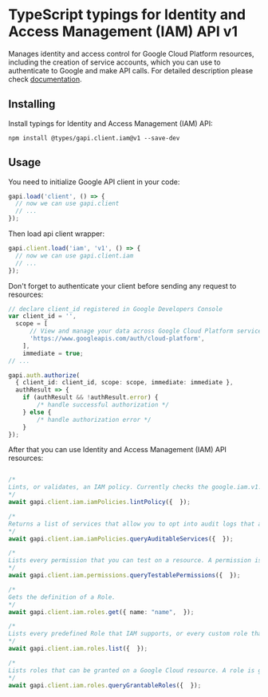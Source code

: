 # TypeScript typings for Identity and Access Management (IAM) API v1

Manages identity and access control for Google Cloud Platform resources, including the creation of service accounts, which you can use to authenticate to Google and make API calls.
For detailed description please check [documentation](https://cloud.google.com/iam/).

## Installing

Install typings for Identity and Access Management (IAM) API:

```
npm install @types/gapi.client.iam@v1 --save-dev
```

## Usage

You need to initialize Google API client in your code:

```typescript
gapi.load('client', () => {
  // now we can use gapi.client
  // ...
});
```

Then load api client wrapper:

```typescript
gapi.client.load('iam', 'v1', () => {
  // now we can use gapi.client.iam
  // ...
});
```

Don't forget to authenticate your client before sending any request to resources:

```typescript
// declare client_id registered in Google Developers Console
var client_id = '',
  scope = [ 
      // View and manage your data across Google Cloud Platform services
      'https://www.googleapis.com/auth/cloud-platform',
    ],
    immediate = true;
// ...

gapi.auth.authorize(
  { client_id: client_id, scope: scope, immediate: immediate },
  authResult => {
    if (authResult && !authResult.error) {
        /* handle successful authorization */
    } else {
        /* handle authorization error */
    }
});
```

After that you can use Identity and Access Management (IAM) API resources:

```typescript

/*
Lints, or validates, an IAM policy. Currently checks the google.iam.v1.Binding.condition field, which contains a condition expression for a role binding. Successful calls to this method always return an HTTP `200 OK` status code, even if the linter detects an issue in the IAM policy.
*/
await gapi.client.iam.iamPolicies.lintPolicy({  });

/*
Returns a list of services that allow you to opt into audit logs that are not generated by default. To learn more about audit logs, see the [Logging documentation](https://cloud.google.com/logging/docs/audit).
*/
await gapi.client.iam.iamPolicies.queryAuditableServices({  });

/*
Lists every permission that you can test on a resource. A permission is testable if you can check whether a member has that permission on the resource.
*/
await gapi.client.iam.permissions.queryTestablePermissions({  });

/*
Gets the definition of a Role.
*/
await gapi.client.iam.roles.get({ name: "name",  });

/*
Lists every predefined Role that IAM supports, or every custom role that is defined for an organization or project.
*/
await gapi.client.iam.roles.list({  });

/*
Lists roles that can be granted on a Google Cloud resource. A role is grantable if the IAM policy for the resource can contain bindings to the role.
*/
await gapi.client.iam.roles.queryGrantableRoles({  });
```
